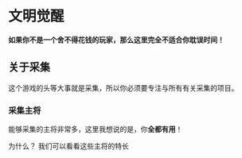 # 文明觉醒

**如果你不是一个舍不得花钱的玩家，那么这里完全不适合你耽误时间！**

## 关于采集

这个游戏的头等大事就是采集，所以你必须要专注与所有有关采集的项目。

### 采集主将

能够采集的主将非常多，这里我想说的是，你**全都有用**！

为什么？ 我们可以看看这些主将的特长
